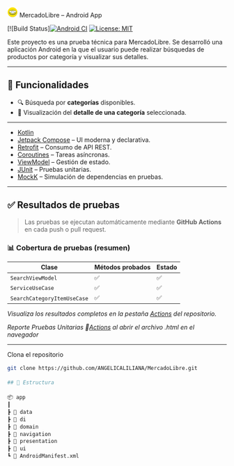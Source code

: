 <img src="app/src/main/res/drawable/rounded_mercado_libre.png" alt="Mercado Libre" width="24"/> MercadoLibre – Android App

[![Build Status][![Android CI](https://github.com/ANGELICALILIANA/MercadoLibre/actions/workflows/android.yml/badge.svg)](https://github.com/ANGELICALILIANA/MercadoLibre/actions/workflows/android.yml)
[![License: MIT](https://img.shields.io/badge/License-MIT-yellow.svg)](https://opensource.org/licenses/MIT)

Este proyecto es una prueba técnica para MercadoLibre. Se desarrolló una aplicación Android en la que el usuario puede realizar búsquedas de productos por categoría y visualizar sus detalles.

---

## 🧩 Funcionalidades

- 🔍 Búsqueda por **categorías** disponibles.
- 📁 Visualización del **detalle de una categoría** seleccionada.

---


- [Kotlin](https://kotlinlang.org/)
- [Jetpack Compose](https://developer.android.com/jetpack/compose) – UI moderna y declarativa.
- [Retrofit](https://square.github.io/retrofit/) – Consumo de API REST.
- [Coroutines](https://kotlinlang.org/docs/coroutines-overview.html) – Tareas asíncronas.
- [ViewModel](https://developer.android.com/topic/libraries/architecture/viewmodel) – Gestión de estado.
- [JUnit](https://junit.org/) – Pruebas unitarias.
- [MockK](https://mockk.io/) – Simulación de dependencias en pruebas.

---

## ✅ Resultados de pruebas

> Las pruebas se ejecutan automáticamente mediante **GitHub Actions** en cada push o pull request.

### 📊 Cobertura de pruebas (resumen)

| Clase                          | Métodos probados | Estado |
|-------------------------------|------------------|--------|
| `SearchViewModel`             | ✅               | ✅     |
| `ServiceUseCase`              | ✅               | ✅     |
| `SearchCategoryItemUseCase`   | ✅               | ✅     |

_Visualiza los resultados completos en la pestaña [Actions](https://github.com/tu_usuario/tu_repo/actions) del repositorio._

_Reporte Pruebas Unitarias 📂[Actions](app/build/reports/tests/testDebugUnitTest/index.html) al abrir el archivo .html en el navegador_

---


   Clona el repositorio
   ```bash
   git clone https://github.com/ANGELICALILIANA/MercadoLibre.git

## 📂 Estructura

📦 app
┃
┣ 📂 data
┣ 📂 di
┣ 📂 domain
┣ 📂 navigation
┣ 📂 presentation
┣ 📂 ui
┗ 📄 AndroidManifest.xml

